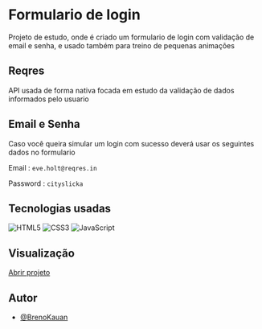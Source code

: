 
# Formulario de login

Projeto de estudo, onde é criado um formulario de login com validação de email e senha, e usado também para treino de pequenas animações

## Reqres

API usada de forma nativa focada em estudo da validação de dados informados pelo usuario

## Email e Senha

 Caso você queira simular um login com sucesso deverá usar os seguintes dados no formulario

 Email : `eve.holt@reqres.in`

Password : `cityslicka`


## Tecnologias usadas
![HTML5](https://img.shields.io/badge/html5-%23E34F26.svg?style=for-the-badge&logo=html5&logoColor=white)
![CSS3](https://img.shields.io/badge/css3-%231572B6.svg?style=for-the-badge&logo=css3&logoColor=white)
![JavaScript](https://img.shields.io/badge/javascript-%23323330.svg?style=for-the-badge&logo=javascript&logoColor=%23F7DF1E)


## Visualização

<a href="https://brenok25.github.io/Formulario-de-login/form-login/index.html" target="blank"> Abrir projeto </a>

## Autor

- [@BrenoKauan](https://www.github.com/brenok25)

